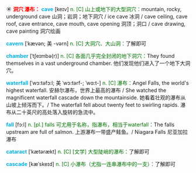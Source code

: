 ☀ <font color="red">**洞穴 瀑布：**</font>
<font color="sky blue">**cave**</font> [keɪv] 
<font color="rgb(227, 108, 9)">n. [C] 山上或地下的大型洞穴：</font>mountain, rocky, underground cave 山洞；岩洞；地下洞穴 / ice cave 冰洞 / cave ceiling, cave roof, cave entrance, cave mouth, cave opening 洞顶；洞口 / cave drawing, cave painting 洞穴绘画
             
<font color="sky blue">**cavern**</font> [ˈkævən; 美 -vərn]
<font color="rgb(227, 108, 9)">n. [C] 大洞穴、大山洞：</font>了解即可         
           
<font color="sky blue">**chamber**</font> [ˈtʃeɪmbə(r)]
<font color="rgb(227, 108, 9)">n. [C] 各面几乎完全封闭的地下洞穴：</font>They found themselves in a vast underground chamber. 他们发现他们进入了一个地下大洞穴。
 
<font color="sky blue">**waterfall**</font> [ˈwɔ:təfɔ:l; 美 ˈwɔ:tərf-; ˈwɑ:t-]
<font color="rgb(227, 108, 9)">n. [C] 瀑布：</font>Angel Falls, the world's highest waterfall. 安赫尔瀑布，世界上最高的瀑布 / She watched the magnificent waterfall cascade down the mountainside. 她看着壮观的瀑布从山坡上倾泻而下。/ The waterfall fell about twenty feet to swirling rapids. 瀑布从二十英尺的高处落入旋转的急流中。

<font color="sky blue">**fall**</font> [fɔ:l] 
<font color="rgb(227, 108, 9)">n. [pl.] falls 可尤用于名称，指瀑布，相当于waterfall：</font>The falls upstream are full of salmon. 上游瀑布一带盛产鲑鱼。/ Niagara Falls 尼亚加拉瀑布
           
<font color="sky blue">**cataract**</font> [ˈkætərækt]
<font color="rgb(227, 108, 9)">n. [C] [文学] 大型陡峭的瀑布：</font>了解即可
           
<font color="sky blue">**cascade**</font> [kæˈskeɪd]
<font color="rgb(227, 108, 9)">n. [C] 小瀑布（尤指一连串瀑布中的一支）：</font>了解即可



